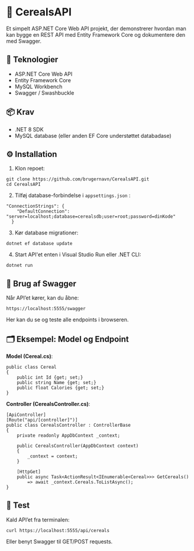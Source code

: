 # 🌾 CerealsAPI

Et simpelt ASP.NET Core Web API projekt, der demonstrerer hvordan man kan bygge en REST API med Entity Framework Core og dokumentere den med Swagger.

## 🚀 Teknologier

- ASP.NET Core Web API
- Entity Framework Core
- MySQL Workbench
- Swagger / Swashbuckle

## 📦 Krav
- .NET 8 SDK
- MySQL database (eller anden EF Core understøttet databadase)

## ⚙️ Installation

1. Klon repoet:
```
git clone https://github.com/brugernavn/CerealsAPI.git
cd CerealsAPI
```
2. Tilføj database-forbindelse i ```appsettings.json``` :
```
"ConnectionStrings": {
    "DefaultConnection": "server=localhost;database=cerealsdb;user=root;password=dinKode"
  }
```
3. Kør database migrationer:
```
dotnet ef database update
```
4. Start API'et enten i Visual Studio Run eller .NET CLI:
```
dotnet run
```
## 📖 Brug af Swagger

Når API’et kører, kan du åbne:
```
https://localhost:5555/swagger
```
Her kan du se og teste alle endpoints i browseren.

## 🗂 Eksempel: Model og Endpoint
<b>Model (Cereal.cs)</b>:
```
public class Cereal
{
    public int Id {get; set;}
    public string Name {get; set;}
    public float Calories {get; set;}
}
```
<b>Controller (CerealsController.cs)</b>:
```
[ApiController]
[Route("api/[controller]")]
public class CerealsController : ControllerBase
{
    private readonly AppDbContext _context;

    public CerealsController(AppDbContext context)
    {
        _context = context;
    }

    [HttpGet]
    public async Task<ActionResult<IEnumerable<Cereal>>> GetCereals()
        => await _context.Cereals.ToListAsync();
}
```
## 🧪 Test

Kald API’et fra terminalen:
```
curl https://localhost:5555/api/cereals
```
Eller benyt Swagger til GET/POST requests.
